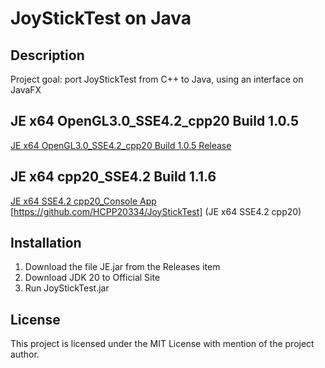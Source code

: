 # JoyStickTest on Java

## Description
Project goal: port JoyStickTest from C++ to Java, using an interface on JavaFX
## JE x64 OpenGL3.0_SSE4.2_cpp20 Build 1.0.5 
[JE x64 OpenGL3.0_SSE4.2_cpp20 Build 1.0.5 Release](https://github.com/HCPP20334/JoyStickTest/releases/tag/JE_x64_OpenGL " JE x64 OpenGL3.0_SSE4.2_cpp20")
## JE x64 cpp20_SSE4.2 Build 1.1.6
[JE x64 SSE4.2 cpp20_Console App](https://github.com/HCPP20334/JoyStickTest "JE x64 Console App")
[https://github.com/HCPP20334/JoyStickTest] (JE x64 SSE4.2 cpp20)

## Installation
1. Download the file JE.jar from the Releases item
2. Download JDK 20 to Official Site
3. Run JoyStickTest.jar 

## License
This project is licensed under the MIT License with mention of the project author.
